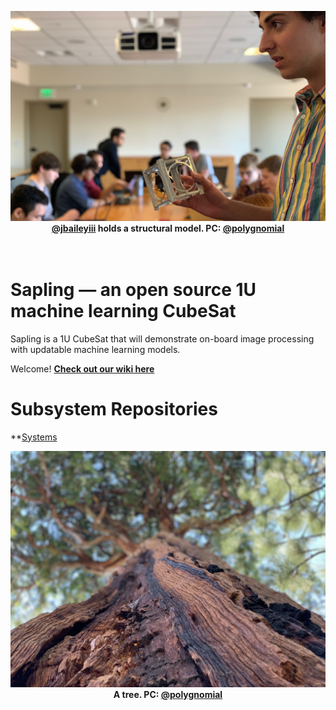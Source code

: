<p align="center">
  <img src="assets/1u-structural-model.jpeg" width="900"><br>
  <b> <a href="https://github.com/jbaileyiii">@jbaileyiii</a> holds a structural model. PC: <a href="https://github.com/polygnomial">@polygnomial</a> </b><br>
  <br><br>
</p>

# Sapling — an open source 1U machine learning CubeSat

Sapling is a 1U CubeSat that will demonstrate on-board image processing with updatable machine learning models. 

Welcome! **[Check out our wiki here](https://ssi-wiki.stanford.edu/Satellites)**

# Subsystem Repositories

**[Systems](https://github.com/stanford-ssi/sapling-systems)

<p align="center">
  <img src="assets/tree.jpeg" width="900"><br>
  <b> A tree. PC: <a href="https://github.com/polygnomial">@polygnomial</a> </b><br>
  <br><br>
</p>
